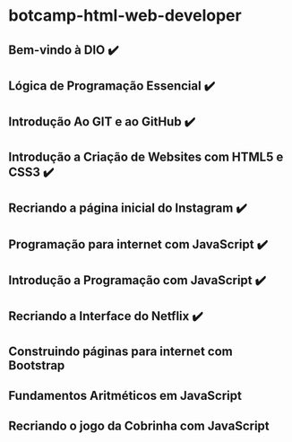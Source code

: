 # botcamp-html-web-developer

## Bem-vindo à DIO :heavy_check_mark:

## Lógica de Programação Essencial :heavy_check_mark:

## Introdução Ao GIT e ao  GitHub :heavy_check_mark:

## Introdução a Criação de Websites com HTML5 e CSS3 :heavy_check_mark:

## Recriando a página inicial do Instagram :heavy_check_mark:

## Programação para internet com JavaScript :heavy_check_mark:

## Introdução a Programação com JavaScript :heavy_check_mark:

## Recriando a Interface do Netflix :heavy_check_mark:

## Construindo páginas para internet com Bootstrap

## Fundamentos Aritméticos em JavaScript

## Recriando o jogo da Cobrinha com JavaScript

